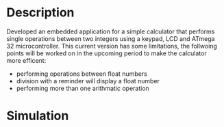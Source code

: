 # Description

Developed an embedded application for a simple calculator that performs single operations between two integers using a keypad, LCD and ATmega 32 microcontroller. This current version has some limitations, the follwoing points will be worked on in the upcoming period to make the calculator more efficent:

- performing operations between float numbers
- division with a reminder will display a float number
- performing more than one arithmatic operation


# Simulation

